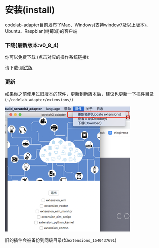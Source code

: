 # 安装(install)
codelab-adapter目前发布了Mac、Windows(支持window7及以上版本)、Ubuntu、Raspbian(树莓派)的客户端

### 下载(最新版本:v0_8_4)
你可以免费下载 (点击对应的操作系统链接):

请下载:[测试版](/user_guide/develop/)

<!--
*  [Mac OS(64bit)](http://scratch3-files.just4fun.site/v0_8_4_codelab_adapter_mac.zip)
    *  macOS 10.13.5+
    *  如果你点击应用闪退，请参考 :[打开来自身份不明开发者的应用](https://support.apple.com/kb/PH25088?locale=zh_CN&viewlocale=zh_CN)
*  Windows(Windows7及以上）
    *  [Windows](http://scratch3-files.just4fun.site/v0_8_4_codelab_adapter_win.exe.zip): windows7、windows10已测试(32位和64位都可用)
*  linux
    *  [Ubuntu(16.04及以上版本)(64bit)](http://scratch3-files.just4fun.site/v0_8_4_codelab_adapter_ubuntu.zip)
    *  [Raspbian](http://scratch3-files.just4fun.site/v0_8_4_codelab_adapter_raspbian.zip)
        *  下载，解压，赋予运行权限: `chmod +x v0_8_4_codelab_adapter_raspbian`
-->

### 更新
如果你之前使用过旧版本的软件，更新到新版本后，建议也更新一下插件目录(`~/codelab_adapter/extensions/`)

<img width="400px" src="../../img/scratch3_adapter_update.png">

旧的插件会被备份到同级目录(如`extensions_1540437691`)

<!--
### 兼容性
目前,Windows和Mac的版本测试过的机器比较多。

Ubuntu测试了16.04及18.04, Ubuntu(16.04及以上版本)也可用于Arch linux，如果你在使用其他linux发行版，也可以试试。

Raspbian我们只测试了Stretch版本,如果有系统兼容性问题，欢迎[联系我们](/about/contact/)

ps: MacOS10.14下，按钮无法显示文字, 但不影响正常使用 (按钮文字 可以参考下图)

<img src="../../img/adapter-exit-button.png" width=400 />
-->